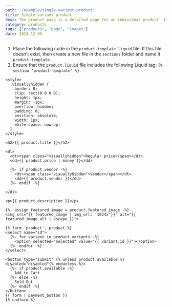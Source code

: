 ```yaml
---
path: '/example/single-variant-product'
title: Single variant product
desc: The product page is a detailed page for an individual product. It includes information such as the product title, description, price, vendor, variants, and images, along with a dynamic checkout button, and an add to cart button. This product page is for single variant products.
category: products
tags: ["products", "page", "images"]
date: 2018-12-05
---
```


1.  Place the following code in the `product-template.liquid` file. If this file doesn't exist, then create a new file in the `sections` folder and name it `product-template`.
2.  Ensure that the `product.liquid` file includes the following Liquid tag: `{% section 'product-template' %}`.

```liquid
<style>
  .visuallyhidden {
    border: 0;
    clip: rect(0 0 0 0);
    height: 1px;
    margin: -1px;
    overflow: hidden;
    padding: 0;
    position: absolute;
    width: 1px;
    white-space: nowrap;
  }
</style>

<h2>{{ product.title }}</h2>

<dl>
  <dt><span class="visuallyhidden">Regular price</span></dt>
  <dd>{{ product.price | money }}</dd>

  {%- if product.vendor -%}
    <dt><span class="visuallyhidden">Vendor</span></dt>
    <dd>{{ product.vendor }}</dd>
  {%- endif -%}

</dl>

<p>{{ product.description }}</p>

{%- assign featured_image = product.featured_image -%}
<img src="{{ featured_image | img_url: '1024x'}}" alt="{{ featured_image.alt | escape }}">

{% form 'product', product %}
<select name="id">
  {%- for variant in product.variants -%}
    <option selected="selected" value="{{ variant.id }}"></option>
  {%- endfor -%}
</select>

<button type="submit" {% unless product.available %} disabled="disabled"{% endunless %}>
  {%- if product.available -%}
    Add to Cart
  {%- else -%}
    Sold Out
  {%- endif -%}
</button>
{{ form | payment_button }}
{% endform %}
```

